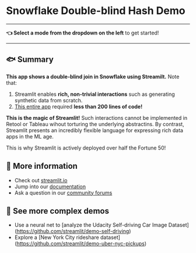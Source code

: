# Snowflake Double-blind Hash Demo

---

**👈 Select a mode from the dropdown on the left** to get started!

---

## 🐟 Summary

**This app shows a double-blind join in Snowflake using Streamilt.**
Note that:

1. Streamlit enables **rich, non-trivial interactions** such as generating synthetic
   data from scratch. 
2. [This entire
   app](https://github.com/streamlit/snowflake-double-blind-demo/blob/master/streamlit_app.py)
   required **less than 200 lines of code!**

**This is the magic of Streamlit!** Such interactions cannot be implemented in Retool or
Tableau wihout torturing the underlying abstractins. By contrast, Streamlit presents an
incredibly flexible language for expressing rich data apps in the ML age. 

This is why Streamlit is actively deployed over half the Fortune 50!  

## 🐬 More information

- Check out [streamlit.io](https://streamlit.io)
- Jump into our [documentation](https://docs.streamlit.io)
- Ask a question in our [community forums](https://discuss.streamlit.io)

## 🦑 See more complex demos

- Use a neural net to [analyze the Udacity Self-driving Car Image
  Dataset] (https://github.com/streamlit/demo-self-driving)
- Explore a [New York City rideshare dataset]
  (https://github.com/streamlit/demo-uber-nyc-pickups)
